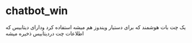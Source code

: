 # chatbot_win
یک چت بات هوشمند که برای دستیار ویندوز هم میشه استفاده کرد ودارای دیتابیس که اطلاعات چت دردیتابیس ذخیره میشه 
